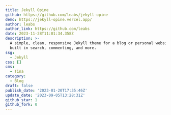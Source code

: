 ```yaml
---
title: Jekyll Opine
github: https://github.com/leabs/jekyll-opine
demo: https://jekyll-opine.vercel.app/
author: leabs
author_link: https://github.com/leabs
date: 2023-11-28T11:01:34.358Z
description: >-
  A simple, clean, responsive Jekyll theme for a blog or personal website with
  built in search, commenting, and more.
ssg:
  - Jekyll
css: []
cms:
  - Tina
category:
  - Blog
draft: false
publish_date: '2023-01-20T17:35:46Z'
update_date: '2023-09-05T13:28:31Z'
github_star: 1
github_fork: 0
---
```

